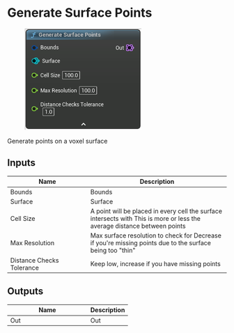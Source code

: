 # Generate Surface Points

<div align="left" data-full-width="false">

<figure><img src="Generate_Surface_Points.png" alt=""><figcaption></figcaption></figure>

</div>

Generate points on a voxel surface

## Inputs

<table>
<thead><tr><th width="170">Name</th><th>Description</th></tr></thead>
<tbody>
<tr><td>Bounds</td><td>Bounds</td></tr>
<tr><td>Surface</td><td>Surface</td></tr>
<tr><td>Cell Size</td><td>A point will be placed in every cell the surface intersects with
This is more or less the average distance between points</td></tr>
<tr><td>Max Resolution</td><td>Max surface resolution to check for
Decrease if you're missing points due to the surface being too "thin"</td></tr>
<tr><td>Distance Checks Tolerance</td><td>Keep low, increase if you have missing points</td></tr>
</tbody>
</table>

## Outputs

<table>
<thead><tr><th width="170">Name</th><th>Description</th></tr></thead>
<tbody>
<tr><td>Out</td><td>Out</td></tr>
</tbody>
</table>